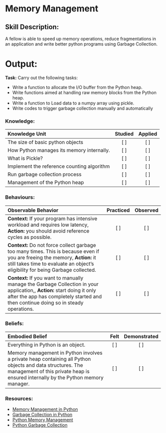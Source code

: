 # Memory Management

## Skill Description:

A fellow is able to speed up memory operations, reduce fragmentations in an application and write better python programs 
using Garbage Collection.

# Output:

**Task:** Carry out the following tasks:
* Write a function to allocate the I/O buffer from the Python heap.
* Write functions aimed at handling raw memory blocks from the Python heap.
* Write a function to Load data to a numpy array using pickle.
* Write codes to trigger garbage collection manually and automatically


### Knowledge: 
| Knowledge Unit   |      Studied      | Applied |
|:-------------|:------------------:|:--------:|
| The size of basic python objects | [ ] | [ ] |
| How Python manages its memory internally. | [ ] | [ ] |
| What is Pickle? | [ ] | [ ] |
| Implement the reference counting algorithm | [ ] | [ ] |
| Run garbage collection process | [ ] | [ ] |
| Management of the Python heap | [ ] | [ ] |



### Behaviours:
| Observable Behavior   |      Practiced      | Observed |
|:-------------|:------------------:|:--------:|
| **Context:** If your program has intensive workload and requires low latency, **Action:** you should avoid reference cycles as possible. | [ ] | [ ] | 
| **Context:** Do not force collect garbage too many times. This is because even if you are freeing the memory, **Action:**  it still takes time to evaluate an object’s eligibility for being Garbage collected.| [ ] | [ ] |
| **Context:** If you want to manually manage the Garbage Collection in your application,, **Action:** start doing it only after the app has completely started and then continue doing so in steady operations.| [ ] | [ ] | 



### Beliefs:
| Embodied Belief   |      Felt      | Demonstrated |
|:-------------|:------------------:|:--------:|
| Everything in Python is an object. | [ ] | [ ] |
| Memory management in Python involves a private heap containing all Python objects and data structures. The management of this private heap is ensured internally by the Python memory manager. | [ ] | [ ] |


### Resources:

- [Memory Management in Python](https://rushter.com/blog/python-memory-managment/)
- [Garbage Collection in Python](https://rushter.com/blog/python-garbage-collector/)
- [Python Memory Management](http://deeplearning.net/software/theano/tutorial/python-memory-management.html)
- [Python Garbage Collection](https://www.journaldev.com/17927/python-garbage-collection-gc)
